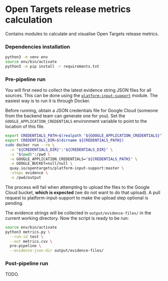 # Open Targets release metrics calculation

Contains modules to calculate and visualise Open Targets release metrics.

### Dependencies installation
```bash
python3 -m venv env
source env/bin/activate
python3 -m pip install -r requirements.txt
```

### Pre-pipeline run
You will first need to collect the latest evidence string JSON files for all sources. This can be done using the [`platform-input-support`](https://github.com/opentargets/platform-input-support) module. The easiest way is to run it is through Docker.

Before running, obtain a JSON credentials file for Google Cloud (someone from the backend team can generate one for you). Set the `GOOGLE_APPLICATION_CREDENTIALS` environment variable to point to the location of this file.

```bash
export CREDENTIALS_PATH=$(realpath "${GOOGLE_APPLICATION_CREDENTIALS}")
export CREDENTIALS_DIR=$(dirname ${CREDENTIALS_PATH})
sudo docker run --rm \
  -v "${CREDENTIALS_DIR}":"${CREDENTIALS_DIR}" \
  -v "$(pwd)":/pwd \
  -e GOOGLE_APPLICATION_CREDENTIALS="${CREDENTIALS_PATH}" \
  -e GOOGLE_BUCKET=null/null \
  quay.io/opentargets/platform-input-support:master \
  -steps evidence \
  -o /pwd/output
```

The process will fail when attempting to upload the files to the Google Cloud bucket, **which is expected** (we do not want to do that upload). A pull request to platform-input-support to make the upload step optional is pending.

The evidence strings will be collected in `output/evidence-files/` in the current working directory. Now the script is ready to be run:

```bash
source env/bin/activate
python3 metrics.py \
  --run-id test \
  --out metrics.csv \
  pre-pipeline \
  --evidence-json-dir output/evidence-files/
```

### Post-pipeline run
TODO.
